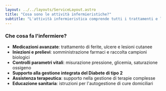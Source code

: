 ```yaml
---
layout: ../../layouts/ServiceLayout.astro
title: "Cosa sono le attività infermieristiche?"
subtitle: "L'attività infermieristica comprende tutti i trattamenti e le procedure mediche e chirurgiche effettuate dall'infermiere professionale per il mantenimento e il recupero della tua salute."
---
```


### **Che cosa fa** l'infermiere?
- **Medicazioni avanzate**: trattamento di ferite, ulcere e lesioni cutanee
- **Iniezioni e prelievi**: somministrazione farmaci e raccolta campioni biologici
- **Controlli parametri vitali**: misurazione pressione, glicemia, saturazione ossigeno
- **Supporto alla gestione integrata del Diabete di tipo 2**
- **Assistenza terapeutica**: supporto nella gestione di terapie complesse
- **Educazione sanitaria**: istruzioni per l'autogestione di cure domiciliari
